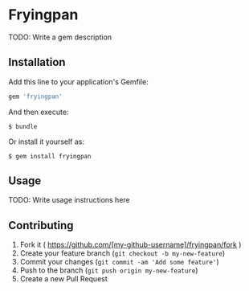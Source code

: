# Fryingpan

TODO: Write a gem description

## Installation

Add this line to your application's Gemfile:

```ruby
gem 'fryingpan'
```

And then execute:

    $ bundle

Or install it yourself as:

    $ gem install fryingpan

## Usage

TODO: Write usage instructions here

## Contributing

1. Fork it ( https://github.com/[my-github-username]/fryingpan/fork )
2. Create your feature branch (`git checkout -b my-new-feature`)
3. Commit your changes (`git commit -am 'Add some feature'`)
4. Push to the branch (`git push origin my-new-feature`)
5. Create a new Pull Request
